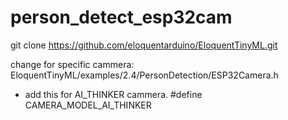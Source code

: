 # person_detect_esp32cam

git clone https://github.com/eloquentarduino/EloquentTinyML.git

change for specific cammera:
EloquentTinyML/examples/2.4/PersonDetection/ESP32Camera.h


- add this for AI_THINKER cammera.
#define CAMERA_MODEL_AI_THINKER
